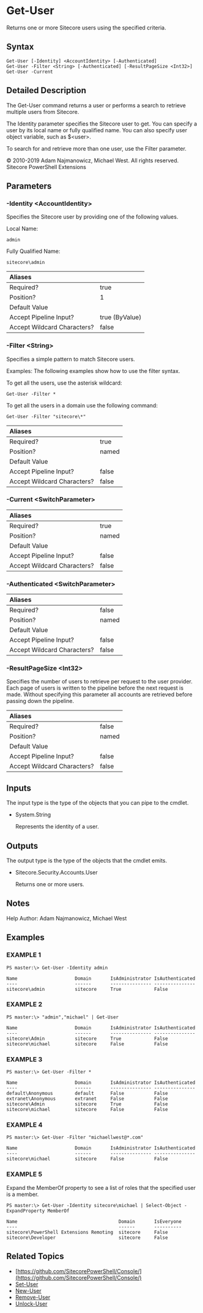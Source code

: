 # Get-User

Returns one or more Sitecore users using the specified criteria.

## Syntax

```
Get-User [-Identity] <AccountIdentity> [-Authenticated]
Get-User -Filter <String> [-Authenticated] [-ResultPageSize <Int32>]
Get-User -Current
```

## Detailed Description

The Get-User command returns a user or performs a search to retrieve multiple users from Sitecore.

The Identity parameter specifies the Sitecore user to get. You can specify a user by its local name or fully qualified name. You can also specify user object variable, such as $&lt;user&gt;.

To search for and retrieve more than one user, use the Filter parameter.

© 2010-2019 Adam Najmanowicz, Michael West. All rights reserved. Sitecore PowerShell Extensions

## Parameters

### -Identity  &lt;AccountIdentity&gt;

Specifies the Sitecore user by providing one of the following values.

Local Name:

```text
admin
```

Fully Qualified Name:

```text
sitecore\admin
```

| Aliases |  |
| :--- | :--- |
| Required? | true |
| Position? | 1 |
| Default Value |  |
| Accept Pipeline Input? | true \(ByValue\) |
| Accept Wildcard Characters? | false |

### -Filter  &lt;String&gt;

Specifies a simple pattern to match Sitecore users.

Examples: The following examples show how to use the filter syntax.

To get all the users, use the asterisk wildcard:

```text
Get-User -Filter *
```

To get all the users in a domain use the following command:

```text
Get-User -Filter "sitecore\*"
```

| Aliases |  |
| :--- | :--- |
| Required? | true |
| Position? | named |
| Default Value |  |
| Accept Pipeline Input? | false |
| Accept Wildcard Characters? | false |

### -Current  &lt;SwitchParameter&gt;

| Aliases |  |
| :--- | :--- |
| Required? | true |
| Position? | named |
| Default Value |  |
| Accept Pipeline Input? | false |
| Accept Wildcard Characters? | false |

### -Authenticated  &lt;SwitchParameter&gt;

| Aliases |  |
| :--- | :--- |
| Required? | false |
| Position? | named |
| Default Value |  |
| Accept Pipeline Input? | false |
| Accept Wildcard Characters? | false |

### -ResultPageSize  &lt;Int32&gt;

Specifies the number of users to retrieve per request to the user provider. Each page of users is written to the pipeline before the next request is made. Without specifying this parameter all accounts are retrieved before passing down the pipeline.

| Aliases |  |
| :--- | :--- |
| Required? | false |
| Position? | named |
| Default Value |  |
| Accept Pipeline Input? | false |
| Accept Wildcard Characters? | false |

## Inputs

The input type is the type of the objects that you can pipe to the cmdlet.

* System.String

  Represents the identity of a user.

## Outputs

The output type is the type of the objects that the cmdlet emits.

* Sitecore.Security.Accounts.User

  Returns one or more users.

## Notes

Help Author: Adam Najmanowicz, Michael West

## Examples

### EXAMPLE 1

```text
PS master:\> Get-User -Identity admin

Name                     Domain       IsAdministrator IsAuthenticated
----                     ------       --------------- ---------------
sitecore\admin           sitecore     True            False
```

### EXAMPLE 2

```text
PS master:\> "admin","michael" | Get-User

Name                     Domain       IsAdministrator IsAuthenticated
----                     ------       --------------- ---------------
sitecore\Admin           sitecore     True            False
sitecore\michael         sitecore     False           False
```

### EXAMPLE 3

```text
PS master:\> Get-User -Filter *

Name                     Domain       IsAdministrator IsAuthenticated
----                     ------       --------------- ---------------
default\Anonymous        default      False           False
extranet\Anonymous       extranet     False           False
sitecore\Admin           sitecore     True            False
sitecore\michael         sitecore     False           False
```

### EXAMPLE 4

```text
PS master:\> Get-User -Filter "michaellwest@*.com"

Name                     Domain       IsAdministrator IsAuthenticated
----                     ------       --------------- ---------------
sitecore\michael         sitecore     False           False
```

### EXAMPLE 5

Expand the MemberOf property to see a list of roles that the specified user is a member.

```text
PS master:\> Get-User -Identity sitecore\michael | Select-Object -ExpandProperty MemberOf

Name                                     Domain       IsEveryone
----                                     ------       ----------
sitecore\PowerShell Extensions Remoting  sitecore     False
sitecore\Developer                       sitecore     False
```

## Related Topics

* [https://github.com/SitecorePowerShell/Console/](https://github.com/SitecorePowerShell/Console/) 
* [Set-User](set-user.md)
* [New-User](new-user.md)
* [Remove-User](remove-user.md)
* [Unlock-User](unlock-user.md)

